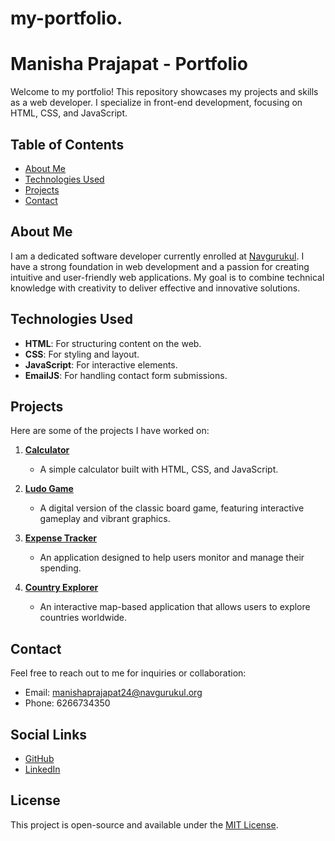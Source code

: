 # my-portfolio.
# Manisha Prajapat - Portfolio

Welcome to my portfolio! This repository showcases my projects and skills as a web developer. I specialize in front-end development, focusing on HTML, CSS, and JavaScript.

## Table of Contents
- [About Me](#about-me)
- [Technologies Used](#technologies-used)
- [Projects](#projects)
- [Contact](#contact)

## About Me
I am a dedicated software developer currently enrolled at [Navgurukul](https://www.navgurukul.org/). I have a strong foundation in web development and a passion for creating intuitive and user-friendly web applications. My goal is to combine technical knowledge with creativity to deliver effective and innovative solutions.

## Technologies Used
- **HTML**: For structuring content on the web.
- **CSS**: For styling and layout.
- **JavaScript**: For interactive elements.
- **EmailJS**: For handling contact form submissions.

## Projects
Here are some of the projects I have worked on:

1. **[Calculator](http://manishaprajapat.me/calculator-project-)**
   - A simple calculator built with HTML, CSS, and JavaScript.
  
2. **[Ludo Game](http://manishaprajapat.me/Ludo-Game/)**
   - A digital version of the classic board game, featuring interactive gameplay and vibrant graphics.

3. **[Expense Tracker](http://manishaprajapat.me/expense-/)**
   - An application designed to help users monitor and manage their spending.

4. **[Country Explorer](http://manishaprajapat.me/Country-Explorer/)**
   - An interactive map-based application that allows users to explore countries worldwide.

## Contact
Feel free to reach out to me for inquiries or collaboration:

- Email: [manishaprajapat24@navgurukul.org](mailto:manishaprajapat24@navgurukul.org)
- Phone: 6266734350

## Social Links
- [GitHub](https://github.com/manishaprajapat-24/manishaprajapat-24)
- [LinkedIn](https://www.linkedin.com/in/manisha-prajapati1/)

## License
This project is open-source and available under the [MIT License](LICENSE).

